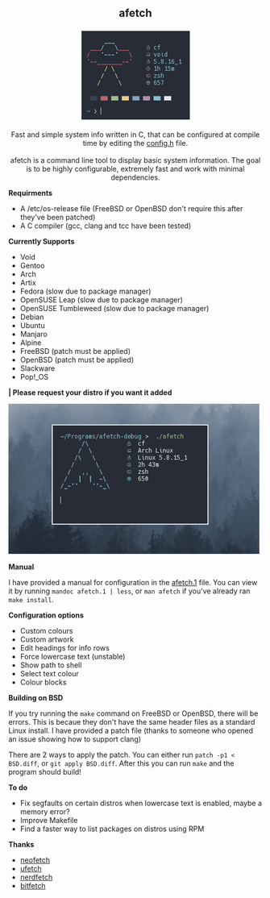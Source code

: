 <h2 align="center"> afetch </h2>

<h3 align="center"> <img src="https://raw.githubusercontent.com/13-CF/afetch/master/logo.png"> </h3>


<p align=center>Fast and simple system info written in C, that can be configured at compile time by editing the <a href="https://raw.githubusercontent.com/13-CF/afetch/master/config.h"> config.h</a> file. <br> <br>
afetch is a command line tool to display basic system information. The goal is to be highly configurable, extremely fast and work with minimal dependencies. </p>

**Requirments**
*  A /etc/os-release file (FreeBSD or OpenBSD don't require this after they've been patched)
*  A C compiler (gcc, clang and tcc have been tested)

**Currently Supports**
*  Void
*  Gentoo
*  Arch
*  Artix
*  Fedora (slow due to package manager)
*  OpenSUSE Leap (slow due to package manager)
*  OpenSUSE Tumbleweed (slow due to package manager)
*  Debian
*  Ubuntu
*  Manjaro
*  Alpine
*  FreeBSD (patch must be applied)
*  OpenBSD (patch must be applied)
*  Slackware
*  Pop!_OS


**| Please request your distro if you want it added**


![gif](preview.gif)

**Manual**

I have provided a manual for configuration in the [afetch.1](afetch.1) file. You can view it by running `mandoc afetch.1 | less`, or `man afetch` if you've already ran `make install`.


**Configuration options**
*  Custom colours
*  Custom artwork
*  Edit headings for info rows 
*  Force lowercase text (unstable)
*  Show path to shell
*  Select text colour
*  Colour blocks

**Building on BSD**

If you try running the `make` command on FreeBSD or OpenBSD, there will be errors. This is becaue they don't have the same header files as a standard Linux install. I have provided a patch file (thanks to someone who opened an issue showing how to support clang) 

There are 2 ways to apply the patch. You can either run `patch -p1 < BSD.diff`, or `git apply BSD.diff`. After this you can run `make` and the program should build! 


**To do**
*  Fix segfaults on certain distros when lowercase text is enabled, maybe a memory error?
*  Improve Makefile
*  Find a faster way to list packages on distros using RPM

**Thanks**
*  [neofetch](https://github.com/dylanaraps/neofetch)
*  [ufetch](https://github.com/jschx/ufetch)
*  [nerdfetch](https://github.com/ThatOneCalculator/NerdFetch)
*  [bitfetch](https://gitlab.com/bit9tream/bitfetch)
